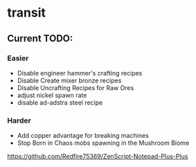 # transit


## Current TODO:

### Easier
- Disable engineer hammer's crafting recipes
- Disable Create mixer bronze recipes
- Disable Uncrafting Recipes for Raw Ores
- adjust nickel spawn rate
- disable ad-adstra steel recipe

### Harder
- Add copper advantage for breaking machines
- Stop Born in Chaos mobs spawning in the Mushroom Biome


https://github.com/Redfire75369/ZenScript-Notepad-Plus-Plus

